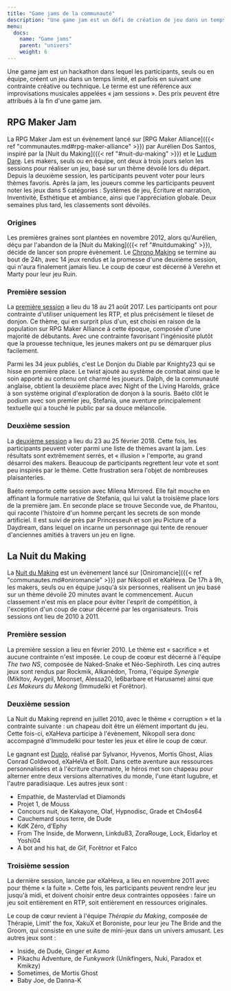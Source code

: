 ```yaml
---
title: "Game jams de la communauté"
description: "Une game jam est un défi de création de jeu dans un temps limité, et parfois sous une contrainte. Découvrez les plus grandes game jams de la communauté RPG Maker."
menu:
  docs:
    name: "Game jams"
    parent: "univers"
    weight: 6
---
```


Une game jam est un hackathon dans lequel les participants, seuls ou en équipe, créent un jeu dans un temps limité, et parfois en suivant une contrainte créative ou technique. Le terme est une référence aux improvisations musicales appelées « jam sessions ». Des prix peuvent être attribués à la fin d'une game jam.

## RPG Maker Jam

La RPG Maker Jam est un évènement lancé sur [RPG Maker Alliance]({{< ref "communautes.md#rpg-maker-alliance" >}}) par Aurélien Dos Santos, inspiré par la [Nuit du Making]({{< ref "#nuit-du-making" >}}) et le [Ludum Dare](https://fr.wikipedia.org/wiki/Ludum_Dare). Les makers, seuls ou en équipe, ont deux à trois jours selon les sessions pour réaliser un jeu, basé sur un thème dévoilé lors du départ. Depuis la deuxième session, les participants peuvent voter pour leurs thèmes favoris. Après la jam, les joueurs comme les participants peuvent noter les jeux dans 5 catégories : Systèmes de jeu, Écriture et narration, Inventivité, Esthétique et ambiance, ainsi que l'appréciation globale. Deux semaines plus tard, les classements sont dévoilés.

### Origines

Les premières graines sont plantées en novembre 2012, alors qu'Aurélien, déçu par l'abandon de la [Nuit du Making]({{< ref "#nuitdumaking" >}}), décide de lancer son propre évènement. Le [Chrono Making](https://chronomaking.wordpress.com/) se termine au bout de 24h, avec 14 jeux rendus et la promesse d'une deuxième session, qui n'aura finalement jamais lieu. Le coup de cœur est décerné à Verehn et Marty pour leur jeu Ruin.

### Première session

La [première session](https://itch.io/jam/rpgmakerjam) a lieu du 18 au 21 août 2017. Les participants ont pour contrainte d'utiliser uniquement les RTP, et plus précisément le tileset de donjon. Ce thème, qui en surprit plus d'un, est choisi en raison de la population sur RPG Maker Alliance à cette époque, composée d'une majorité de débutants. Avec une contrainte favorisant l'ingéniosité plutôt que la prouesse technique, les jeunes makers ont pu se démarquer plus facilement.

Parmi les 34 jeux publiés, c'est Le Donjon du Diable par Knighty23 qui se hisse en première place. Le twist ajouté au système de combat ainsi que le soin apporté au contenu ont charmé les joueurs. Dalph, de la communauté anglaise, obtient la deuxième place avec Night of the Living Harolds, grâce à son système original d'exploration de donjon à la souris. Baéto clôt le podium avec son premier jeu, Stefania, une aventure principalement textuelle qui a touché le public par sa douce mélancolie.

### Deuxième session

La [deuxième session](https://itch.io/jam/rpgmakerjam2) a lieu du 23 au 25 février 2018. Cette fois, les participants peuvent voter parmi une liste de thèmes avant la jam. Les résultats sont extrêmement serrés, et « illusion » l'emporte, au grand désarroi des makers. Beaucoup de participants regrettent leur vote et sont peu inspirés par le thème. Cette frustration sera l'objet de nombreuses plaisanteries.

Baéto remporte cette session avec Milena Mirrored. Elle fait mouche en affinant la formule narrative de Stefania, qui lui valut la troisième place lors de la première jam. En seconde place se trouve Seconde vue, de Phantou, qui raconte l'histoire d'un homme perçant les secrets de son monde artificiel. Il est suivi de près par Princesseuh et son jeu Picture of a Daydream, dans lequel on incarne un personnage qui tente de renouer d'anciennes amitiés à travers un jeu en ligne.

## La Nuit du Making

La [Nuit du Making](http://nuitdumaking.blogspot.fr/) est un évènement lancé sur [Oniromancie]({{< ref "communautes.md#oniromancie" >}}) par Nikopoll et eXaHeva. De 17h à 9h, les makers, seuls ou en équipe jusqu'à six personnes, réalisent un jeu basé sur un thème dévoilé 20 minutes avant le commencement. Aucun classement n'est mis en place pour éviter l'esprit de compétition, à l'exception d'un coup de cœur décerné par les organisateurs. Trois sessions ont lieu de 2010 à 2011.

### Première session

La première session a lieu en février 2010. Le thème est « sacrifice » et aucune contrainte n'est imposée. Le coup de coœur est décerné à l'équipe *The two NS*, composée de Naked-Snake et Néo-Sephiroth. Les cinq autres jeux sont rendus par Rockmik, Alkanédon, Troma, l'équipe *Synergie* (Mikltov, Avygeil, Moonset, Alessa20, le6barbare et Harusame) ainsi que *Les Makeurs du Mekong* (Immudelki et Forêtnor).

### Deuxième session

La Nuit du Making reprend en juillet 2010, avec le thème « corruption » et la contrainte suivante : un chapeau doit être un élément important du jeu. Cette fois-ci, eXaHeva participe à l'évènement, Nikopoll sera donc accompagné d'Immudelki pour tester les jeux et élire le coup de cœur.

Le gagnant est [Duplo](https://www.alexdor.info/?p=jeu&id=373), réalisé par Sylvanor, Hyvenos, Mortis Ghost, Alias Conrad Coldwood, eXaHeVa et Bolt. Dans cette aventure aux ressources personnalisées et à l'écriture charmante, le héros met son chapeau pour alterner entre deux versions alternatives du monde, l'une étant lugubre, et l'autre paradisiaque. Les autres jeux sont :

- Empathie, de Mastervlad et Diamonds
- Projet 1, de Mouss
- Concours nuit, de Kakayone, Olaf, Hypnodisc, Grade et Ch4os64
- Cauchemard sous terre, de Dude
- KdK Zéro, d'Ephy
- From The Inside, de Morwenn, Linkdu83, ZoraRouge, Lock, Eidarloy et Yoshi04
- A bot and his hat, de Gif, Forêtnor et Falco

### Troisième session

La dernière session, lancée par eXaHeva, a lieu en novembre 2011 avec pour thème « la fuite ». Cette fois, les participants peuvent rendre leur jeu jusqu'à midi, et doivent choisir entre deux contraintes opposées : faire un jeu soit entièrement en RTP, soit entièrement en ressources originales.

Le coup de cœur revient à l'équipe *Thérapie du Making*, composée de Thérapie, Limit' the fox, XakuX et Boroniste, pour leur jeu The Bride and the Groom, qui consiste en une suite de mini-jeux dans un univers amusant. Les autres jeux sont :

- Inside, de Dude, Ginger et Asmo
- Pikachu Adventure, de *Funkywork* (Unikfingers, Nuki, Paradox et Kmikzy)
- Sometimes, de Mortis Ghost
- Baby Joe, de Danna-K
